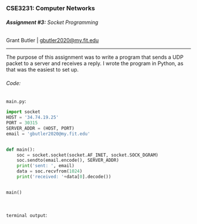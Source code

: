 ### CSE3231: Computer Networks
###### **Assignment #3:** Socket Programming
Grant Butler | [gbutler2020@my.fit.edu](mailto:gbutler2020@my.fit.edu)
- - -
The purpose of this assignment was to write a program that sends a UDP packet to a server and receives a reply. I wrote the program in Python, as that was the easiest to set up.

###### Code:
`main.py`:
```python
import socket
HOST = '34.74.19.25'
PORT = 30315
SERVER_ADDR = (HOST, PORT)
email = 'gbutler2020@my.fit.edu'


def main():
    soc = socket.socket(socket.AF_INET, socket.SOCK_DGRAM)
    soc.sendto(email.encode(), SERVER_ADDR)
    print('sent: ', email)
    data = soc.recvfrom(1024)
    print('received: '+data[0].decode())


main()

```
</br>

`terminal output`:
```

```
